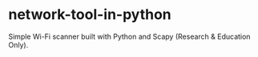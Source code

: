 # network-tool-in-python
Simple Wi-Fi scanner built with Python and Scapy (Research &amp; Education Only).

